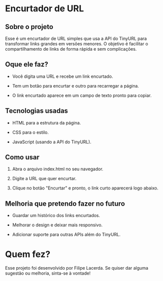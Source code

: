 # Encurtador de URL

## Sobre o projeto

Esse é um encurtador de URL simples que usa a API do TinyURL para transformar links grandes em versões menores. O objetivo é facilitar o compartilhamento de links de forma rápida e sem complicações.

## Oque ele faz? 

- Você digita uma URL e recebe um link encurtado.

- Tem um botão para encurtar e outro para recarregar a página.

- O link encurtado aparece em um campo de texto pronto para copiar.

## Tecnologias usadas

- HTML para a estrutura da página.

- CSS para o estilo.

- JavaScript (usando a API do TinyURL).

## Como usar

1. Abra o arquivo index.html no seu navegador.

2. Digite a URL que quer encurtar.

3. Clique no botão "Encurtar" e pronto, o link curto aparecerá logo abaixo.


## Melhoria que pretendo fazer no futuro

- Guardar um histórico dos links encurtados.

- Melhorar o design e deixar mais responsivo.

- Adicionar suporte para outras APIs além do TinyURL.

# Quem fez?

Esse projeto foi desenvolvido por Filipe Lacerda. Se quiser dar alguma sugestão ou melhoria, sinta-se à vontade!

